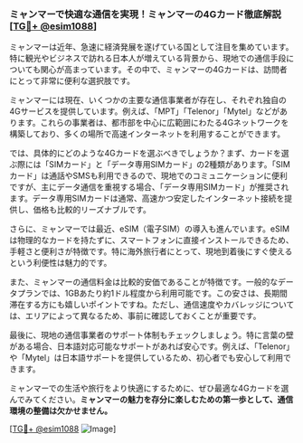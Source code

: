 ### ミャンマーで快適な通信を実現！ミャンマーの4Gカード徹底解説[[TG💪+ @esim1088](https://t.me/s/esim1088)]

ミャンマーは近年、急速に経済発展を遂げている国として注目を集めています。特に観光やビジネスで訪れる日本人が増えている背景から、現地での通信手段についても関心が高まっています。その中で、ミャンマーの4Gカードは、訪問者にとって非常に便利な選択肢です。

ミャンマーには現在、いくつかの主要な通信事業者が存在し、それぞれ独自の4Gサービスを提供しています。例えば、「MPT」「Telenor」「Mytel」などがあります。これらの事業者は、都市部を中心に広範囲にわたる4Gネットワークを構築しており、多くの場所で高速インターネットを利用することができます。

では、具体的にどのような4Gカードを選ぶべきでしょうか？まず、カードを選ぶ際には「SIMカード」と「データ専用SIMカード」の2種類があります。「SIMカード」は通話やSMSも利用できるので、現地でのコミュニケーションに便利ですが、主にデータ通信を重視する場合、「データ専用SIMカード」が推奨されます。データ専用SIMカードは通常、高速かつ安定したインターネット接続を提供し、価格も比較的リーズナブルです。

さらに、ミャンマーでは最近、eSIM（電子SIM）の導入も進んでいます。eSIMは物理的なカードを持たずに、スマートフォンに直接インストールできるため、手軽さと便利さが特徴です。特に海外旅行者にとって、現地到着後にすぐ使えるという利便性は魅力的です。

また、ミャンマーの通信料金は比較的安価であることが特徴です。一般的なデータプランでは、1GBあたり約1ドル程度から利用可能です。この安さは、長期間滞在する方にも嬉しいポイントですね。ただし、通信速度やカバレッジについては、エリアによって異なるため、事前に確認しておくことが重要です。

最後に、現地の通信事業者のサポート体制もチェックしましょう。特に言葉の壁がある場合、日本語対応可能なサポートがあれば安心です。例えば、「Telenor」や「Mytel」は日本語サポートを提供しているため、初心者でも安心して利用できます。

ミャンマーでの生活や旅行をより快適にするために、ぜひ最適な4Gカードを選んでみてください。**ミャンマーの魅力を存分に楽しむための第一歩として、通信環境の整備は欠かせません。**

[[TG💪+ @esim1088](https://t.me/s/esim1088) ![Image](https://i.postimg.cc/Y0z9fWf4/image.png)]